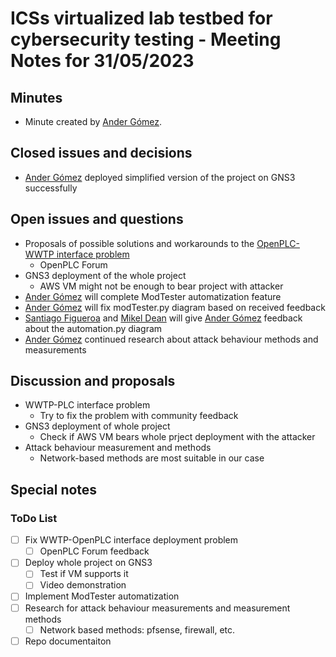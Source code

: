 # ICSs virtualized lab testbed for cybersecurity testing - Meeting Notes for 31/05/2023

## Minutes

- Minute created by [Ander Gómez](https://github.com/gomezander).

## Closed issues and decisions

- [Ander Gómez](https://github.com/gomezander) deployed simplified version of the project on GNS3 successfully

## Open issues and questions

- Proposals of possible solutions and workarounds to the [OpenPLC-WWTP interface problem](https://github.com/sfl0r3nz05/ICSsVirtualForCiberSec/issues/29)
  - OpenPLC Forum
- GNS3 deployment of the whole project
  - AWS VM might not be enough to bear project with attacker
- [Ander Gómez](https://github.com/gomezander) will complete ModTester automatization feature
- [Ander Gómez](https://github.com/gomezander) will fix modTester.py diagram based on received feedback
- [Santiago Figueroa](https://github.com/sfl0r3nz05) and [Mikel Dean](mdeanoses@ceit.es) will give [Ander Gómez](https://github.com/gomezander) feedback about the automation.py diagram
- [Ander Gómez](https://github.com/gomezander) continued research about attack behaviour methods and measurements

## Discussion and proposals

- WWTP-PLC interface problem
  - Try to fix the problem with community feedback
- GNS3 deployment of whole project
  - Check if AWS VM bears whole prject deployment with the attacker
- Attack behaviour measurement and methods
  - Network-based methods are most suitable in our case

## Special notes

### ToDo List

- [ ] Fix WWTP-OpenPLC interface deployment problem
  - [ ] OpenPLC Forum feedback
- [ ] Deploy whole project on GNS3
  - [ ] Test if VM supports it
  - [ ] Video demonstration
- [ ] Implement ModTester automatization
- [ ] Research for attack behaviour measurements and measurement methods
  - [ ] Network based methods: pfsense, firewall, etc.
- [ ] Repo documentaiton
